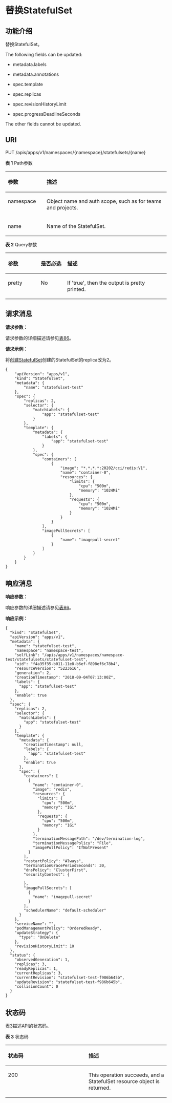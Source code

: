 # 替换StatefulSet<a name="cci_02_3033"></a>

## 功能介绍<a name="section53648226"></a>

替换StatefulSet。

The following fields can be updated:

-   metadata.labels
-   metadata.annotations

-   spec.template
-   spec.replicas
-   spec.revisionHistoryLimit
-   spec.progressDeadlineSeconds

The other fields cannot be updated.

## URI<a name="section13071992"></a>

PUT /apis/apps/v1/namespaces/\{namespace\}/statefulsets/\{name\}

**表 1**  Path参数

<a name="table1696332124519"></a>
<table><thead align="left"><tr id="row11961332194516"><th class="cellrowborder" valign="top" width="24%" id="mcps1.2.3.1.1"><p id="p396032144518"><a name="p396032144518"></a><a name="p396032144518"></a>参数</p>
</th>
<th class="cellrowborder" valign="top" width="76%" id="mcps1.2.3.1.2"><p id="p18962325454"><a name="p18962325454"></a><a name="p18962325454"></a>描述</p>
</th>
</tr>
</thead>
<tbody><tr id="row9960327457"><td class="cellrowborder" valign="top" width="24%" headers="mcps1.2.3.1.1 "><p id="p1496113214456"><a name="p1496113214456"></a><a name="p1496113214456"></a>namespace</p>
</td>
<td class="cellrowborder" valign="top" width="76%" headers="mcps1.2.3.1.2 "><p id="p141902036155717"><a name="p141902036155717"></a><a name="p141902036155717"></a>Object name and auth scope, such as for teams and projects.</p>
</td>
</tr>
<tr id="row13794857171116"><td class="cellrowborder" valign="top" width="24%" headers="mcps1.2.3.1.1 "><p id="p5984165818113"><a name="p5984165818113"></a><a name="p5984165818113"></a>name</p>
</td>
<td class="cellrowborder" valign="top" width="76%" headers="mcps1.2.3.1.2 "><p id="p4984175851116"><a name="p4984175851116"></a><a name="p4984175851116"></a>Name of the StatefulSet.</p>
</td>
</tr>
</tbody>
</table>

**表 2**  Query参数

<a name="d0e39017"></a>
<table><thead align="left"><tr id="row47561193"><th class="cellrowborder" valign="top" width="20.407959204079592%" id="mcps1.2.4.1.1"><p id="p65652297517"><a name="p65652297517"></a><a name="p65652297517"></a>参数</p>
</th>
<th class="cellrowborder" valign="top" width="16.328367163283673%" id="mcps1.2.4.1.2"><p id="p165661629135114"><a name="p165661629135114"></a><a name="p165661629135114"></a>是否必选</p>
</th>
<th class="cellrowborder" valign="top" width="63.26367363263674%" id="mcps1.2.4.1.3"><p id="p14567629115114"><a name="p14567629115114"></a><a name="p14567629115114"></a>描述</p>
</th>
</tr>
</thead>
<tbody><tr id="row40214539"><td class="cellrowborder" valign="top" width="20.407959204079592%" headers="mcps1.2.4.1.1 "><p id="p36152249"><a name="p36152249"></a><a name="p36152249"></a>pretty</p>
</td>
<td class="cellrowborder" valign="top" width="16.328367163283673%" headers="mcps1.2.4.1.2 "><p id="p42651031"><a name="p42651031"></a><a name="p42651031"></a>No</p>
</td>
<td class="cellrowborder" valign="top" width="63.26367363263674%" headers="mcps1.2.4.1.3 "><p id="p32181453"><a name="p32181453"></a><a name="p32181453"></a>If 'true', then the output is pretty printed.</p>
</td>
</tr>
</tbody>
</table>

## 请求消息<a name="section50539068"></a>

**请求参数：**

请求参数的详细描述请参见[表86](数据结构.md#d0e37568)。

**请求示例：**

将[创建StatefulSet](创建StatefulSet.md)创建的StatefulSet的replica改为2。

```
{
    "apiVersion": "apps/v1",
    "kind": "StatefulSet",
    "metadata": {
        "name": "statefulset-test"
    },
    "spec": {
        "replicas": 2,
        "selector": {
            "matchLabels": {
                "app": "statefulset-test"
            }
        },
        "template": {
            "metadata": {
                "labels": {
                    "app": "statefulset-test"
                }
            },
            "spec": {
                "containers": [
                    {
                        "image": "*.*.*.*:20202/cci/redis:V1",
                        "name": "container-0",
                        "resources": {
                            "limits": {
                                "cpu": "500m",
                                "memory": "1024Mi"
                            },
                            "requests": {
                                "cpu": "500m",
                                "memory": "1024Mi"
                            }
                        }
                    }
                ],
                "imagePullSecrets": [
                    {
                        "name": "imagepull-secret"
                    }
                ]
            }
        }
    }
}
```

## 响应消息<a name="section52198431"></a>

**响应参数：**

响应参数的详细描述请参见[表86](数据结构.md#d0e37568)。

**响应示例：**

```
{
  "kind": "StatefulSet",
  "apiVersion": "apps/v1",
  "metadata": {
    "name": "statefulset-test",
    "namespace": "namespace-test",
    "selfLink": "/apis/apps/v1/namespaces/namespace-test/statefulsets/statefulset-test",
    "uid": "f4a35f35-b011-11e8-b6ef-f898ef6c78b4",
    "resourceVersion": "5223616",
    "generation": 2,
    "creationTimestamp": "2018-09-04T07:13:00Z",
    "labels": {
      "app": "statefulset-test"
    },
    "enable": true
  },
  "spec": {
    "replicas": 2,
    "selector": {
      "matchLabels": {
        "app": "statefulset-test"
      }
    },
    "template": {
      "metadata": {
        "creationTimestamp": null,
        "labels": {
          "app": "statefulset-test"
        },
        "enable": true
      },
      "spec": {
        "containers": [
          {
            "name": "container-0",
            "image": "redis",
            "resources": {
              "limits": {
                "cpu": "500m",
                "memory": "1Gi"
              },
              "requests": {
                "cpu": "500m",
                "memory": "1Gi"
              }
            },
            "terminationMessagePath": "/dev/termination-log",
            "terminationMessagePolicy": "File",
            "imagePullPolicy": "IfNotPresent"
          }
        ],
        "restartPolicy": "Always",
        "terminationGracePeriodSeconds": 30,
        "dnsPolicy": "ClusterFirst",
        "securityContext": {

        },
        "imagePullSecrets": [
          {
            "name": "imagepull-secret"
          }
        ],
        "schedulerName": "default-scheduler"
      }
    },
    "serviceName": "",
    "podManagementPolicy": "OrderedReady",
    "updateStrategy": {
      "type": "OnDelete"
    },
    "revisionHistoryLimit": 10
  },
  "status": {
    "observedGeneration": 1,
    "replicas": 3,
    "readyReplicas": 1,
    "currentReplicas": 3,
    "currentRevision": "statefulset-test-f986b645b",
    "updateRevision": "statefulset-test-f986b645b",
    "collisionCount": 0
  }
}
```

## 状态码<a name="section23834"></a>

[表3](#d0e39106)描述API的状态码。

**表 3**  状态码

<a name="d0e39106"></a>
<table><thead align="left"><tr id="row46918656"><th class="cellrowborder" valign="top" width="50%" id="mcps1.2.3.1.1"><p id="p42314824"><a name="p42314824"></a><a name="p42314824"></a>状态码</p>
</th>
<th class="cellrowborder" valign="top" width="50%" id="mcps1.2.3.1.2"><p id="p4948704"><a name="p4948704"></a><a name="p4948704"></a>描述</p>
</th>
</tr>
</thead>
<tbody><tr id="row65300720"><td class="cellrowborder" valign="top" width="50%" headers="mcps1.2.3.1.1 "><p id="p54866977"><a name="p54866977"></a><a name="p54866977"></a>200</p>
</td>
<td class="cellrowborder" valign="top" width="50%" headers="mcps1.2.3.1.2 "><p id="p15040154"><a name="p15040154"></a><a name="p15040154"></a>This operation succeeds, and a StatefulSet resource object is returned.</p>
</td>
</tr>
</tbody>
</table>

